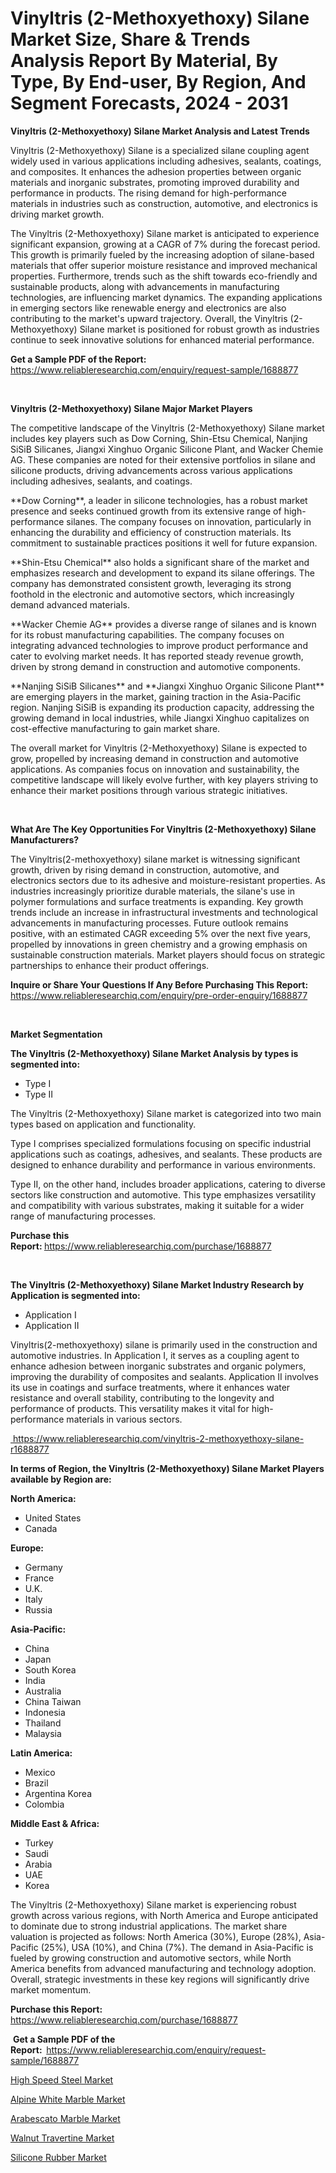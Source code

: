 <p><h1>Vinyltris (2-Methoxyethoxy) Silane Market Size, Share & Trends Analysis Report By Material, By Type, By End-user, By Region, And Segment Forecasts, 2024 - 2031</h1></p><p><strong>Vinyltris (2-Methoxyethoxy) Silane Market Analysis and Latest Trends</strong></p>
<p><p>Vinyltris (2-Methoxyethoxy) Silane is a specialized silane coupling agent widely used in various applications including adhesives, sealants, coatings, and composites. It enhances the adhesion properties between organic materials and inorganic substrates, promoting improved durability and performance in products. The rising demand for high-performance materials in industries such as construction, automotive, and electronics is driving market growth.</p><p>The Vinyltris (2-Methoxyethoxy) Silane market is anticipated to experience significant expansion, growing at a CAGR of 7% during the forecast period. This growth is primarily fueled by the increasing adoption of silane-based materials that offer superior moisture resistance and improved mechanical properties. Furthermore, trends such as the shift towards eco-friendly and sustainable products, along with advancements in manufacturing technologies, are influencing market dynamics. The expanding applications in emerging sectors like renewable energy and electronics are also contributing to the market's upward trajectory. Overall, the Vinyltris (2-Methoxyethoxy) Silane market is positioned for robust growth as industries continue to seek innovative solutions for enhanced material performance.</p></p>
<p><strong>Get a Sample PDF of the Report:&nbsp;</strong> <a href="https://www.reliableresearchiq.com/enquiry/request-sample/1688877?utm_campaign=1594&utm_medium=2&utm_source=Github&utm_content=ia&utm_term=17102024&utm_id=vinyltris-2-methoxyethoxy-silane">https://www.reliableresearchiq.com/enquiry/request-sample/1688877</a></p>
<p>&nbsp;</p>
<p><strong>Vinyltris (2-Methoxyethoxy) Silane Major Market Players</strong></p>
<p><p>The competitive landscape of the Vinyltris (2-Methoxyethoxy) Silane market includes key players such as Dow Corning, Shin-Etsu Chemical, Nanjing SiSiB Silicanes, Jiangxi Xinghuo Organic Silicone Plant, and Wacker Chemie AG. These companies are noted for their extensive portfolios in silane and silicone products, driving advancements across various applications including adhesives, sealants, and coatings.</p><p>**Dow Corning**, a leader in silicone technologies, has a robust market presence and seeks continued growth from its extensive range of high-performance silanes. The company focuses on innovation, particularly in enhancing the durability and efficiency of construction materials. Its commitment to sustainable practices positions it well for future expansion.</p><p>**Shin-Etsu Chemical** also holds a significant share of the market and emphasizes research and development to expand its silane offerings. The company has demonstrated consistent growth, leveraging its strong foothold in the electronic and automotive sectors, which increasingly demand advanced materials.</p><p>**Wacker Chemie AG** provides a diverse range of silanes and is known for its robust manufacturing capabilities. The company focuses on integrating advanced technologies to improve product performance and cater to evolving market needs. It has reported steady revenue growth, driven by strong demand in construction and automotive components.</p><p>**Nanjing SiSiB Silicanes** and **Jiangxi Xinghuo Organic Silicone Plant** are emerging players in the market, gaining traction in the Asia-Pacific region. Nanjing SiSiB is expanding its production capacity, addressing the growing demand in local industries, while Jiangxi Xinghuo capitalizes on cost-effective manufacturing to gain market share.</p><p>The overall market for Vinyltris (2-Methoxyethoxy) Silane is expected to grow, propelled by increasing demand in construction and automotive applications. As companies focus on innovation and sustainability, the competitive landscape will likely evolve further, with key players striving to enhance their market positions through various strategic initiatives.</p></p>
<p>&nbsp;</p>
<p><strong>What Are The Key Opportunities For Vinyltris (2-Methoxyethoxy) Silane Manufacturers?</strong></p>
<p><p>The Vinyltris(2-methoxyethoxy) silane market is witnessing significant growth, driven by rising demand in construction, automotive, and electronics sectors due to its adhesive and moisture-resistant properties. As industries increasingly prioritize durable materials, the silane's use in polymer formulations and surface treatments is expanding. Key growth trends include an increase in infrastructural investments and technological advancements in manufacturing processes. Future outlook remains positive, with an estimated CAGR exceeding 5% over the next five years, propelled by innovations in green chemistry and a growing emphasis on sustainable construction materials. Market players should focus on strategic partnerships to enhance their product offerings.</p></p>
<p><strong>Inquire or Share Your Questions If Any Before Purchasing This Report:</strong> <a href="https://www.reliableresearchiq.com/enquiry/pre-order-enquiry/1688877?utm_campaign=1594&utm_medium=2&utm_source=Github&utm_content=ia&utm_term=17102024&utm_id=vinyltris-2-methoxyethoxy-silane">https://www.reliableresearchiq.com/enquiry/pre-order-enquiry/1688877</a></p>
<p>&nbsp;</p>
<p><strong>Market Segmentation</strong></p>
<p><strong>The Vinyltris (2-Methoxyethoxy) Silane Market Analysis by types is segmented into:</strong></p>
<p><ul><li>Type I</li><li>Type II</li></ul></p>
<p><p>The Vinyltris (2-Methoxyethoxy) Silane market is categorized into two main types based on application and functionality. </p><p>Type I comprises specialized formulations focusing on specific industrial applications such as coatings, adhesives, and sealants. These products are designed to enhance durability and performance in various environments. </p><p>Type II, on the other hand, includes broader applications, catering to diverse sectors like construction and automotive. This type emphasizes versatility and compatibility with various substrates, making it suitable for a wider range of manufacturing processes.</p></p>
<p><strong>Purchase this Report:&nbsp;</strong><a href="https://www.reliableresearchiq.com/purchase/1688877?utm_campaign=1594&utm_medium=2&utm_source=Github&utm_content=ia&utm_term=17102024&utm_id=vinyltris-2-methoxyethoxy-silane">https://www.reliableresearchiq.com/purchase/1688877</a></p>
<p>&nbsp;</p>
<p><strong>The Vinyltris (2-Methoxyethoxy) Silane Market Industry Research by Application is segmented into:</strong></p>
<p><ul><li>Application I</li><li>Application II</li></ul></p>
<p><p>Vinyltris(2-methoxyethoxy) silane is primarily used in the construction and automotive industries. In Application I, it serves as a coupling agent to enhance adhesion between inorganic substrates and organic polymers, improving the durability of composites and sealants. Application II involves its use in coatings and surface treatments, where it enhances water resistance and overall stability, contributing to the longevity and performance of products. This versatility makes it vital for high-performance materials in various sectors.</p></p>
<p><a href="https://www.reliableresearchiq.com/vinyltris-2-methoxyethoxy-silane-r1688877?utm_campaign=1594&utm_medium=2&utm_source=Github&utm_content=ia&utm_term=17102024&utm_id=vinyltris-2-methoxyethoxy-silane">&nbsp;https://www.reliableresearchiq.com/vinyltris-2-methoxyethoxy-silane-r1688877</a></p>
<p><strong>In terms of Region, the Vinyltris (2-Methoxyethoxy) Silane Market Players available by Region are:</strong></p>
<p>
    <p> <strong> North America: </strong>
        <ul>
            <li>United States</li>
            <li>Canada</li>
        </ul>
        </p> 
    <p> <strong> Europe: </strong>
        <ul>
            <li>Germany</li>
            <li>France</li>
            <li>U.K.</li>
            <li>Italy</li>
            <li>Russia</li>
        </ul>
        </p> 
    <p> <strong> Asia-Pacific: </strong>
        <ul>
            <li>China</li>
            <li>Japan</li>
            <li>South Korea</li>
            <li>India</li>
            <li>Australia</li>
            <li>China Taiwan</li>
            <li>Indonesia</li>
            <li>Thailand</li>
            <li>Malaysia</li>
        </ul>
        </p> 
    <p> <strong> Latin America: </strong>
        <ul>
            <li>Mexico</li>
            <li>Brazil</li>
            <li>Argentina Korea</li>
            <li>Colombia</li>
        </ul>
        </p> 
    <p> <strong> Middle East & Africa: </strong>
        <ul>
            <li>Turkey</li>
            <li>Saudi</li>
            <li>Arabia</li>
            <li>UAE</li>
            <li>Korea</li>
        </ul>
    </p>
    </p>
<p><p>The Vinyltris (2-Methoxyethoxy) Silane market is experiencing robust growth across various regions, with North America and Europe anticipated to dominate due to strong industrial applications. The market share valuation is projected as follows: North America (30%), Europe (28%), Asia-Pacific (25%), USA (10%), and China (7%). The demand in Asia-Pacific is fueled by growing construction and automotive sectors, while North America benefits from advanced manufacturing and technology adoption. Overall, strategic investments in these key regions will significantly drive market momentum.</p></p>
<p><strong>Purchase this Report: </strong><a href="https://www.reliableresearchiq.com/purchase/1688877?utm_campaign=1594&utm_medium=2&utm_source=Github&utm_content=ia&utm_term=17102024&utm_id=vinyltris-2-methoxyethoxy-silane">https://www.reliableresearchiq.com/purchase/1688877</a></p>
<p>&nbsp;<strong>Get a Sample PDF of the Report:&nbsp;&nbsp;</strong><a href="https://www.reliableresearchiq.com/enquiry/request-sample/1688877?utm_campaign=1594&utm_medium=2&utm_source=Github&utm_content=ia&utm_term=17102024&utm_id=vinyltris-2-methoxyethoxy-silane">https://www.reliableresearchiq.com/enquiry/request-sample/1688877</a></p>
<p><strong></strong></p>
<p><p><a href="https://www.linkedin.com/pulse/global-high-speed-steel-market-landscape-future-trends-strategic-ozvle?utm_campaign=1594&utm_medium=2&utm_source=Github&utm_content=ia&utm_term=17102024&utm_id=vinyltris-2-methoxyethoxy-silane">High Speed Steel Market</a></p><p><a href="https://www.linkedin.com/pulse/alpine-white-marble-market-investigation-industry-evolution-forecast-antvf?utm_campaign=1594&utm_medium=2&utm_source=Github&utm_content=ia&utm_term=17102024&utm_id=vinyltris-2-methoxyethoxy-silane">Alpine White Marble Market</a></p><p><a href="https://www.linkedin.com/pulse/navigating-global-arabescato-marble-market-from-trends-strategy-gdsff?utm_campaign=1594&utm_medium=2&utm_source=Github&utm_content=ia&utm_term=17102024&utm_id=vinyltris-2-methoxyethoxy-silane">Arabescato Marble Market</a></p><p><a href="https://www.linkedin.com/pulse/walnut-travertine-ecosystem-mapping-innovation-value-chains-rtctf?utm_campaign=1594&utm_medium=2&utm_source=Github&utm_content=ia&utm_term=17102024&utm_id=vinyltris-2-methoxyethoxy-silane">Walnut Travertine Market</a></p><p><a href="https://www.linkedin.com/pulse/silicone-rubber-market-research-report-forecast-growth-prospects-zg5de?utm_campaign=1594&utm_medium=2&utm_source=Github&utm_content=ia&utm_term=17102024&utm_id=vinyltris-2-methoxyethoxy-silane">Silicone Rubber Market</a></p></p>